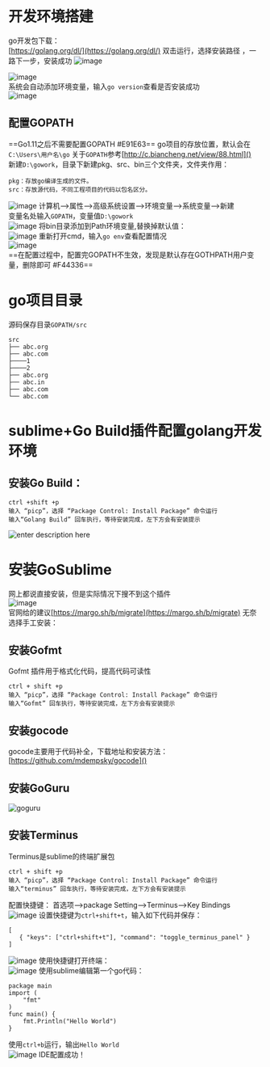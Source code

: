 # 开发环境搭建
go开发包下载：  
[https://golang.org/dl/](https://golang.org/dl/)
双击运行，选择安装路径  ，一路下一步，安装成功
![image](./images/1623037965522.png)  
 
![image](./images/1622992330119.png)  
系统会自动添加环境变量，输入```go version```查看是否安装成功  
![image](./images/1622995687515.png)  
## 配置GOPATH
==Go1.11之后不需要配置GOPATH #E91E63==
go项目的存放位置，默认会在```C:\Users\用户名\go```
关于`GOPATH`参考[http://c.biancheng.net/view/88.html]()  
新建`D:\gowork`，目录下新建pkg、src、bin三个文件夹，文件夹作用：  
```bin：存放go install命名生成的可执行文件。
pkg：存放go编译生成的文件。
src：存放源代码，不同工程项目的代码以包名区分。
```
![image](./images/1622998129933.png)
计算机-->属性-->高级系统设置-->环境变量-->系统变量-->新建  
变量名处输入```GOPATH```，变量值`D:\gowork`  
![image](./images/1622997547588.png)
将bin目录添加到Path环境变量,替换掉默认值：  
![image](./images/1622998080679.png)
重新打开cmd，输入`go env`查看配置情况  
![image](./images/1622998574209.png)  
==在配置过程中，配置完GOPATH不生效，发现是默认存在GOTHPATH用户变量，删除即可 #F44336==
# go项目目录
源码保存目录`GOPATH/src`  
```
src
├── abc.org
├── abc.com
├────1
├────2
├── abc.org
├── abc.in
├── abc.com
└── abc.com
```
# sublime+Go Build插件配置golang开发环境  
## 安装Go Build：  
```
ctrl +shift +p
输入 “picp”，选择 “Package Control: Install Package” 命令运行
输入“Golang Build” 回车执行，等待安装完成，左下方会有安装提示
```
![enter description here](./images/1623031927686.png) 
# 安装GoSublime
网上都说直接安装，但是实际情况下搜不到这个插件  
![image](./images/1623034197006.png)  
官网给的建议[https://margo.sh/b/migrate](https://margo.sh/b/migrate)
无奈选择手工安装：  

## 安装Gofmt  
Gofmt 插件用于格式化代码，提高代码可读性  
```
ctrl + shift +p
输入 “picp”，选择 “Package Control: Install Package” 命令运行
输入“Gofmt” 回车执行，等待安装完成，左下方会有安装提示
```
## 安装gocode  
gocode主要用于代码补全，下载地址和安装方法：  
[https://github.com/mdempsky/gocode]()  
## 安装GoGuru
![goguru](./images/1623076628375.png)
## 安装Terminus
Terminus是sublime的终端扩展包  
```
ctrl + shift +p
输入 “picp”，选择 “Package Control: Install Package” 命令运行
输入“terminus” 回车执行，等待安装完成，左下方会有安装提示
```
配置快捷键：
首选项-->package Setting-->Terminus-->Key Bindings  
![image](./images/1623077258466.png)
设置快捷键为`ctrl+shift+t`，输入如下代码并保存：  
```
[
   { "keys": ["ctrl+shift+t"], "command": "toggle_terminus_panel" }
]
```
![image](./images/1623077333231.png)
使用快捷键打开终端：  
![image](./images/1623077502088.png)
使用sublime编辑第一个go代码：  
```
package main
import (
    "fmt"
)
func main() {
    fmt.Println("Hello World")
}
```
使用`ctrl+b`运行，输出`Hello World`  
![image](./images/1623077611845.png)
IDE配置成功！